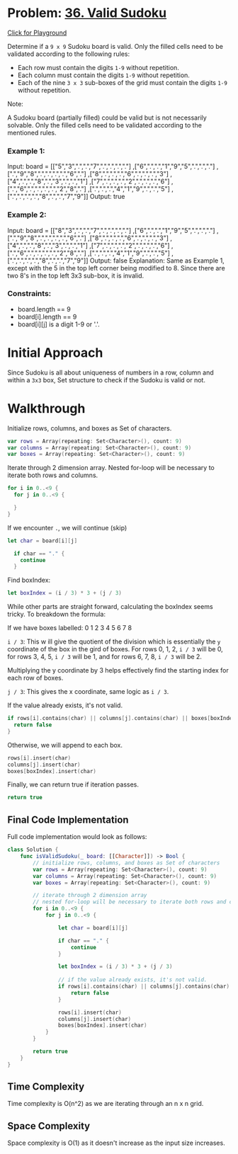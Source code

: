 # Problem: [36. Valid Sudoku](https://leetcode.com/problems/valid-sudoku/)
[Click for Playground](https://github.com/derekhskim/neetcode-roadmap-in-swift/blob/main/Product%20of%20Array%20Except%20Self/Product%20of%20Array%20Except%20Self.playground/Contents.swift)

Determine if a `9 x 9` Sudoku board is valid. Only the filled cells need to be validated according to the following rules:

- Each row must contain the digits `1-9` without repetition.
- Each column must contain the digits `1-9` without repetition.
- Each of the nine `3 x 3` sub-boxes of the grid must contain the digits `1-9` without repetition.

Note:

A Sudoku board (partially filled) could be valid but is not necessarily solvable.
Only the filled cells need to be validated according to the mentioned rules.

### Example 1:
Input: board = 
[["5","3",".",".","7",".",".",".","."]
,["6",".",".","1","9","5",".",".","."]
,[".","9","8",".",".",".",".","6","."]
,["8",".",".",".","6",".",".",".","3"]
,["4",".",".","8",".","3",".",".","1"]
,["7",".",".",".","2",".",".",".","6"]
,[".","6",".",".",".",".","2","8","."]
,[".",".",".","4","1","9",".",".","5"]
,[".",".",".",".","8",".",".","7","9"]]
Output: true

### Example 2: 
Input: board = 
[["8","3",".",".","7",".",".",".","."]
,["6",".",".","1","9","5",".",".","."]
,[".","9","8",".",".",".",".","6","."]
,["8",".",".",".","6",".",".",".","3"]
,["4",".",".","8",".","3",".",".","1"]
,["7",".",".",".","2",".",".",".","6"]
,[".","6",".",".",".",".","2","8","."]
,[".",".",".","4","1","9",".",".","5"]
,[".",".",".",".","8",".",".","7","9"]]
Output: false
Explanation: Same as Example 1, except with the 5 in the top left corner being modified to 8. Since there are two 8's in the top left 3x3 sub-box, it is invalid.

### Constraints:
- board.length == 9
- board[i].length == 9
- board[i][j] is a digit 1-9 or '.'.

# Initial Approach
Since Sudoku is all about uniqueness of numbers in a row, column and within a `3x3` box, Set structure to check if the Sudoku is valid or not. 

# Walkthrough
Initialize rows, columns, and boxes as Set of characters.
        
```Swift
var rows = Array(repeating: Set<Character>(), count: 9)
var columns = Array(repeating: Set<Character>(), count: 9)
var boxes = Array(repeating: Set<Character>(), count: 9)
```

Iterate through 2 dimension array. 
Nested for-loop will be necessary to iterate both rows and columns.

```Swift
for i in 0..<9 {
  for j in 0..<9 {

  }
}
```

If we encounter `.`, we will continue (skip)

```Swift
let char = board[i][j]

  if char == "." {
    continue
  }
```

Find boxIndex:

```Swift
let boxIndex = (i / 3) * 3 + (j / 3)
```

While other parts are straight forward, calculating the boxIndex seems tricky. To breakdown the formula:

If we have boxes labelled:
0 1 2
3 4 5
6 7 8

`i / 3`: This w ill give the quotient of the division which is essentially the `y` coordinate of the box in the gird of boxes. 
For rows 0, 1, 2, `i / 3` will be 0, for rows 3, 4, 5, `i / 3` will be 1, and for rows 6, 7, 8, `i / 3` will be 2.

Multiplying the y coordinate by 3 helps effectively find the starting index for each row of boxes.

`j / 3`: This gives the x coordinate, same logic as `i / 3`.

If the value already exists, it's not valid. 

```Swift
if rows[i].contains(char) || columns[j].contains(char) || boxes[boxIndex].contains(char) {
  return false
}
```

Otherwise, we will append to each box.

```Swift
rows[i].insert(char)
columns[j].insert(char)
boxes[boxIndex].insert(char)
```

Finally, we can return true if iteration passes.

```Swift
return true
```

## Final Code Implementation

Full code implementation would look as follows: 

```Swift
class Solution {
    func isValidSudoku(_ board: [[Character]]) -> Bool {
        // initialize rows, columns, and boxes as Set of characters
        var rows = Array(repeating: Set<Character>(), count: 9)
        var columns = Array(repeating: Set<Character>(), count: 9)
        var boxes = Array(repeating: Set<Character>(), count: 9)

        // iterate through 2 dimension array
        // nested for-loop will be necessary to iterate both rows and columns
        for i in 0..<9 {
            for j in 0..<9 {

                let char = board[i][j]

                if char == "." {
                    continue
                }

                let boxIndex = (i / 3) * 3 + (j / 3)
                
                // if the value already exists, it's not valid.
                if rows[i].contains(char) || columns[j].contains(char) || boxes[boxIndex].contains(char) {
                    return false
                }

                rows[i].insert(char)
                columns[j].insert(char)
                boxes[boxIndex].insert(char)
            }
        }

        return true
    }
}
```

## Time Complexity
Time complexity is O(n^2) as we are iterating through an n x n grid.

## Space Complexity
Space complexity is O(1) as it doesn't increase as the input size increases. 
